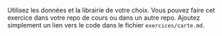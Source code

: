 Utilisez les données et la librairie de votre choix. Vous pouvez faire cet exercice dans votre repo de cours ou dans un autre repo. Ajoutez simplement un lien vers le code dans le fichier `exercices/carte.md`.